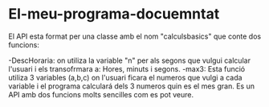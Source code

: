 # El-meu-programa-docuemntat
El API esta format per una classe amb el nom "calculsbasics" que conte dos funcions:

-DescHoraria: on utiliza la variable "n" per als segons que vulgui calcular l'usuari i els transofrmara a: Hores, minuts i segons.
-max3: Esta funció utiliza 3 variables (a,b,c) on l'usuari ficara el numeros que vulgi a cada variable i el programa calculará dels 3 numeros quin es el mes gran.
Es un API amb dos funcions molts sencilles com es pot veure.

